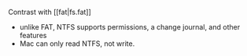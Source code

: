 
Contrast with [[fat|fs.fat]]
- unlike FAT, NTFS supports permissions, a change journal, and other features
- Mac can only read NTFS, not write. 
